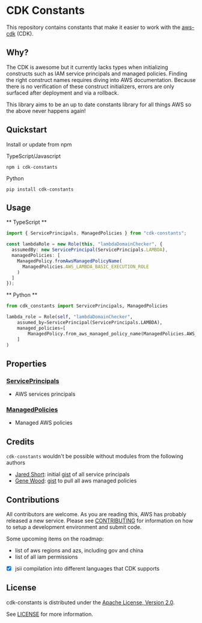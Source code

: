 # CDK Constants

This repository contains constants that make it easier to work with the [aws-cdk](https://github.com/aws/aws-cdk) (CDK).

## Why?

The CDK is awesome but it currently lacks types when initializing constructs such as IAM service principals and managed policies. Finding the right construct names requires diving into AWS documentation. Because there is no verification of these construct initializers, errors are only surfaced after deployment and via a rollback.

This library aims to be an up to date constants library for all things AWS so the above never happens again!

## Quickstart

Install or update from npm

TypeScript/Javascript

```console
npm i cdk-constants

```

Python

```console
pip install cdk-constants
```

## Usage

** TypeScript **

```typescript
import { ServicePrincipals, ManagedPolicies } from "cdk-constants";

const lambdaRole = new Role(this, "lambdaDomainChecker", {
  assumedBy: new ServicePrincipal(ServicePrincipals.LAMBDA),
  managedPolicies: [
    ManagedPolicy.fromAwsManagedPolicyName(
      ManagedPolicies.AWS_LAMBDA_BASIC_EXECUTION_ROLE
    )
  ]
});
```

** Python **

```python
from cdk_constants import ServicePrincipals, ManagedPolicies

lambda_role = Role(self, "lambdaDomainChecker",
    assumed_by=ServicePrincipal(ServicePrincipals.LAMBDA),
    managed_policies=[
        ManagedPolicy.from_aws_managed_policy_name(ManagedPolicies.AWS_LAMBDA_BASIC_EXECUTION_ROLE)
    ]
)
```

## Properties

### [ServicePrincipals](https://github.com/kevinslin/cdk-constants/blob/master/lib/principals.ts)

- AWS services principals

### [ManagedPolicies](https://github.com/kevinslin/cdk-constants/blob/master/lib/policies.ts)

- Managed AWS policies

## Credits

`cdk-constants` wouldn't be possible without modules from the following authors

- [Jared Short](https://gist.github.com/shortjared): initial [gist](https://gist.github.com/shortjared/4c1e3fe52bdfa47522cfe5b41e5d6f22) of all service principals
- [Gene Wood](https://gist.github.com/gene1wood): [gist](https://gist.github.com/gene1wood/55b358748be3c314f956) to pull all aws managed policies

## Contributions

All contributors are welcome. As you are reading this, AWS has probably released a new service. Please see [CONTRIBUTING](CONTRIBUTING.md) for information on how to setup a development environment and submit code.

Some upcoming items on the roadmap:

- list of aws regions and azs, including gov and china
- list of all iam permissions
- [x] jsii compilation into different languages that CDK supports

## License

cdk-constants is distributed under the [Apache License, Version 2.0](https://www.apache.org/licenses/LICENSE-2.0).

See [LICENSE](./LICENSE) for more information.

